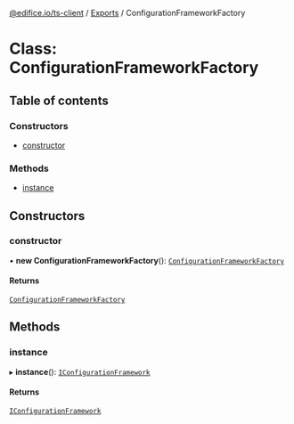 [@edifice.io/ts-client](../README.md) / [Exports](../modules.md) / ConfigurationFrameworkFactory

# Class: ConfigurationFrameworkFactory

## Table of contents

### Constructors

- [constructor](ConfigurationFrameworkFactory.md#constructor)

### Methods

- [instance](ConfigurationFrameworkFactory.md#instance)

## Constructors

### constructor

• **new ConfigurationFrameworkFactory**(): [`ConfigurationFrameworkFactory`](ConfigurationFrameworkFactory.md)

#### Returns

[`ConfigurationFrameworkFactory`](ConfigurationFrameworkFactory.md)

## Methods

### instance

▸ **instance**(): [`IConfigurationFramework`](../interfaces/IConfigurationFramework.md)

#### Returns

[`IConfigurationFramework`](../interfaces/IConfigurationFramework.md)
